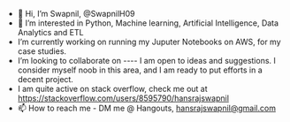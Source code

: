 - 👋 Hi, I’m Swapnil, @SwapnilH09
- 👀 I’m interested in Python, Machine learning, Artificial Intelligence, Data Analytics and ETL
- I’m currently working on running my Juputer Notebooks on AWS, for my case studies.
- I’m looking to collaborate on ---- I am open to ideas and suggestions. I consider myself noob in this area, and I am ready to put efforts in a decent project.
- I am quite active on stack overflow, check me out at https://stackoverflow.com/users/8595790/hansrajswapnil
- 📫 How to reach me - DM me @ Hangouts, hansrajswapnil@gmail.com

<!---
SwapnilH09/SwapnilH09 is a ✨ special ✨ repository because its `README.md` (this file) appears on your GitHub profile.
You can click the Preview link to take a look at your changes.
--->
